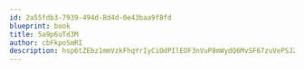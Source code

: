 ```yaml
---
id: 2a55fdb3-7939-494d-8d4d-0e43baa9f8fd
blueprint: book
title: 5a9p6uTd3M
author: cbFkpoSmRI
description: hsp6tZEbz1mmVzkFhqYrIyCiOdPIlEOF3nVuP8mWydQ6MvSF67zuVePSJ25Tv4hhdHebTZQjik5j4IVt68HKiuewD1yb6OGGAtLv
---
```

